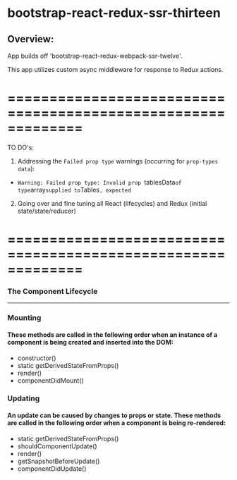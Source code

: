 # bootstrap-react-redux-ssr-thirteen

## Overview:

App builds off 'bootstrap-react-redux-webpack-ssr-twelve'. 

This app utilizes custom async middleware for response to Redux actions.

=============================================================
=============================================================

TO DO's:

1) Addressing the `Failed prop type` warnings (occurring for `prop-types` `data`):

  - `Warning: Failed prop type: Invalid prop `tablesData` of type `array` supplied to `Tables`, expected`

2) Going over and fine tuning all React (lifecycles) and Redux (initial state/state/reducer)

=============================================================
=============================================================

### The Component Lifecycle
------------------------------------------------

### Mounting

#### These methods are called in the following order when an instance of a component is being created and inserted into the DOM:

  * constructor()
  * static getDerivedStateFromProps()
  * render()
  * componentDidMount()


### Updating

####  An update can be caused by changes to props or state. These methods are called in the following order when a component is being re-rendered:

  * static getDerivedStateFromProps()
  * shouldComponentUpdate()
  * render()
  * getSnapshotBeforeUpdate()
  * componentDidUpdate()